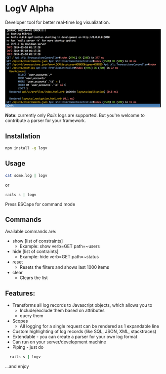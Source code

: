 # LogV Alpha
Developer tool for better real-time log visualization.

![Screenshot](https://github.com/igorshapiro/logv/raw/master/screenshots/log_sample.png)

**Note**: currently only *Rails* logs are supported. But you're welcome
to contribute a parser for your framework.

## Installation

```sh
npm install -g logv
```

## Usage

```sh
cat some.log | logv
```

or

```sh
rails s | logv
```

Press ESCape for command mode

## Commands

Available commands are:

  - show [list of constraints]
    - Example: show verb=GET path=~users
  - hide [list of contraints]
    - Example: hide verb=GET path=~status
  - reset
    - Resets the filters and shows last 1000 items
  - clear
    - Clears the list

## Features:

- Transforms all log records to Javascript objects, which allows you to
  - Include/exclude them based on attributes
  - query them
- Scopes
  - All logging for a single request can be rendered as 1 expandable line
- Custom highlighting of log records (like SQL, JSON, XML, stacktraces)
- Extendable - you can create a parser for your own log format
- Can run on your server/development machine
- Piping - just do
```sh
  rails s | logv
```
...and enjoy
